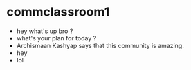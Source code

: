 # commclassroom1
- hey what's up bro ?
- what's your plan for today ?
- Archismaan Kashyap says that this community is amazing.
- hey 
- lol 

